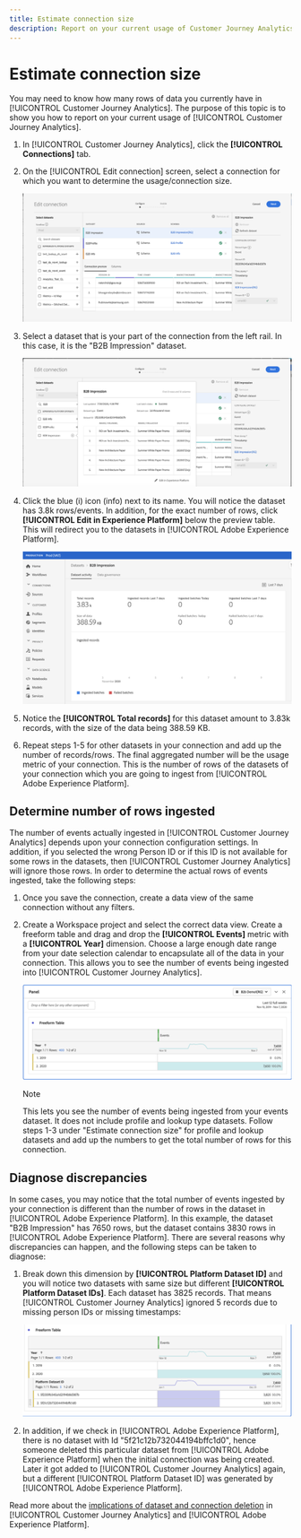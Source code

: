 ```yaml
---
title: Estimate connection size
description: Report on your current usage of Customer Journey Analytics
---
```


# Estimate connection size

You may need to know how many rows of data you currently have in [!UICONTROL Customer Journey Analytics]. The purpose of this topic is to show you how to report on your current usage of [!UICONTROL Customer Journey Analytics].

1. In [!UICONTROL Customer Journey Analytics], click the **[!UICONTROL Connections]** tab.
1. On the [!UICONTROL Edit connection] screen, select a connection for which you want to determine the usage/connection size.

    ![Edit connection](assets/edit-connection.png)

1. Select a dataset that is your part of the connection from the left rail. In this case, it is the "B2B Impression" dataset.

    ![dataset](assets/dataset.png)

1. Click the blue (i) icon (info) next to its name. You will notice the dataset has 3.8k rows/events. In addition, for the exact number of rows, click **[!UICONTROL Edit in Experience Platform]** below the preview table. This will redirect you to the datasets in [!UICONTROL Adobe Experience Platform].

    ![AEP dataset info](assets/data-size.png)

1. Notice the **[!UICONTROL Total records]** for this dataset amount to 3.83k records, with the size of the data being 388.59 KB.

1. Repeat steps 1-5 for other datasets in your connection and add up the number of records/rows. The final aggregated number will be the usage metric of your connection. This is the number of rows of the datasets of your connection which you are going to ingest from [!UICONTROL Adobe Experience Platform]. 

## Determine number of rows ingested

The number of events actually ingested in [!UICONTROL Customer Journey Analytics] depends upon your connection configuration settings. In addition, if you selected the wrong Person ID or if this ID is not available for some rows in the datasets, then [!UICONTROL Customer Journey Analytics] will ignore those rows. In order to determine the actual rows of events ingested, take the following steps:

1. Once you save the connection, create a data view of the same connection without any filters.
1. Create a Workspace project and select the correct data view. Create a freeform table and drag and drop the **[!UICONTROL Events]** metric with a **[!UICONTROL Year]** dimension. Choose a large enough date range from your date selection calendar to encapsulate all of the data in your connection. This allows you to see the number of events being ingested into [!UICONTROL Customer Journey Analytics].

    ![Workspace project](assets/event-number.png)

    >[!NOTE]
    >
    >This lets you see the number of events being ingested from your events dataset. It does not include profile and lookup type datasets. Follow steps 1-3 under "Estimate connection size" for profile and lookup datasets and add up the numbers to get the  total number of rows for this connection.

## Diagnose discrepancies

In some cases, you may notice that the total number of events ingested by your connection is different than the number of rows in the dataset in [!UICONTROL Adobe Experience Platform]. In this example, the dataset "B2B Impression" has 7650 rows, but the dataset contains 3830 rows in [!UICONTROL Adobe Experience Platform]. There are several reasons why discrepancies can happen, and the following steps can be taken to diagnose:

1. Break down this dimension by **[!UICONTROL Platform Dataset ID]** and you will notice two datasets with same size but different **[!UICONTROL Platform Dataset IDs]**. Each dataset has 3825 records. That means [!UICONTROL Customer Journey Analytics] ignored 5 records due to missing person IDs or missing timestamps:

    ![breakdown](assets/data-size2.png)

1. In addition, if we check in [!UICONTROL Adobe Experience Platform], there is no dataset with Id "5f21c12b732044194bffc1d0", hence someone deleted this particular dataset from [!UICONTROL Adobe Experience Platform] when the initial connection was being created. Later it got added to [!UICONTROL Customer Journey Analytics] again, but a different [!UICONTROL Platform Dataset ID] was generated by [!UICONTROL Adobe Experience Platform]. 

Read more about the [implications of dataset and connection deletion](https://experienceleague.adobe.com/docs/analytics-platform/using/cja-overview/cja-faq.html?lang=en#implications-of-deleting-data-components) in [!UICONTROL Customer Journey Analytics] and [!UICONTROL Adobe Experience Platform].
